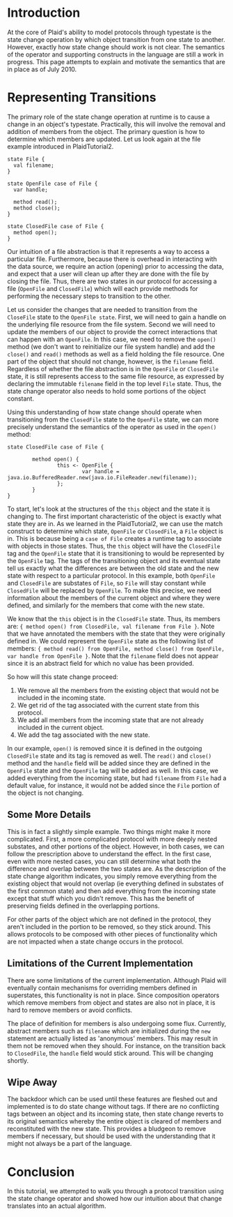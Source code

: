 # Introduction #

At the core of Plaid's ability to model protocols through typestate is the state change operation by which object transition from one state to another.  However, exactly how state change should work is not clear.  The semantics of the operator and supporting constructs in the language are still a work in progress.  This page attempts to explain and motivate the semantics that are in place as of July 2010.


# Representing Transitions #

The primary role of the state change operation at runtime is to cause a change in an object's typestate.  Practically, this will involve the removal and addition of members from the object.  The primary question is how to determine which members are updated.  Let us look again at the file example introduced in PlaidTutorial2.

```
state File {
  val filename;
}

state OpenFile case of File {
  var handle;

  method read();
  method close();
}

state ClosedFile case of File {
  method open();
}
```

Our intuition of a file abstraction is that it represents a way to access a particular file.  Furthermore, because there is overhead in interacting with the data source, we require an action (opening) prior to accessing the data, and expect that a user will clean up after they are done with the file by closing the file.  Thus, there are two states in our protocol for accessing a file (`OpenFile` and `ClosedFile`) which will each provide methods for performing the necessary steps to transition to the other.

Let us consider the changes that are needed to transition from the `CloseFile` state to the `OpenFile state`.  First, we will need to gain a handle on the underlying file resource from the file system.  Second we will need to update the members of our object to provide the correct interactions that can happen with an `OpenFile`.  In this case, we need to remove the `open()` method (we don't want to reinitialize our file system handle) and add the `close()` and `read()` methods as well as a field holding the file resource.  One part of the object that should not change, however, is the `filename` field.  Regardless of whether the file abstraction is in the `OpenFile` or `ClosedFile` state, it is still represents access to the same file resource, as expressed by declaring the immutable `filename` field in the top level `File` state.  Thus, the state change operator also needs to hold some portions of the object constant.

Using this understanding of how state change should operate when transitioning from the `ClosedFile` state to the `OpenFile` state, we can more precisely understand the semantics of the operator as used in the `open()` method:

```
state ClosedFile case of File {
        
        method open() {
                this <- OpenFile {
                        var handle = java.io.BufferedReader.new(java.io.FileReader.new(filename));
                };
        }
}

```

To start, let's look at the structures of the `this` object and the state it is changing to. The first important characteristic of the object is exactly what state they are in. As we learned in the PlaidTutorial2, we can use the match construct to determine which state, `OpenFile` or `ClosedFile`, a `File` object is in. This is because being a `case of File` creates a runtime tag to associate with objects in those states.  Thus, the `this` object will have the `ClosedFile` tag and the `OpenFile` state that it is transitioning to would be represented by the `OpenFile` tag.  The tags of the transitioning object and its eventual state tell us exactly what the differences are between the old state and the new state with respect to a particular protocol.  In this example, both `OpenFile` and `ClosedFile` are substates of `File`, so `File` will stay constant while `ClosedFile` will be replaced by `OpenFile`.  To make this precise, we need information about the members of the current object and where they were defined, and similarly for the members that come with the new state.

We know that the `this` object is in the `ClosedFile` state.  Thus, its members are: `{ method open() from ClosedFile, val filename from File }`.  Note that we have annotated the members with the state that they were originally defined in. We could represent the `OpenFile` state as the following list of members: `{ method read() from OpenFile, method close() from OpenFile, var handle from OpenFile }`.  Note that the `filename` field does not appear since it is an abstract field for which no value has been provided.

So how will this state change proceed:
  1. We remove all the members from the existing object that would not be included in the incoming state.
  1. We get rid of the tag associated with the current state from this protocol.
  1. We add all members from the incoming state that are not already included in the current object.
  1. We add the tag associated with the new state.

In our example, `open()` is removed since it is defined in the outgoing `ClosedFile` state and its tag is removed as well.  The `read()` and `close()` method and the `handle` field will be added since they are defined in the `OpenFile` state and the `OpenFile` tag will be added as well.  In this case, we added everything from the incoming state, but had `filename` from `File` had a default value, for instance, it would not be added since the `File` portion of the object is not changing.

## Some More Details ##

This is in fact a slightly simple example.  Two things might make it more complicated.  First, a more complicated protocol with more deeply nested substates, and other portions of the object.  However, in both cases, we can follow the prescription above to understand the effect.  In the first case, even with more nested cases, you can still determine what both the difference and overlap between the two states are.  As the description of the state change algorithm indicates, you simply remove everything from the existing object that would not overlap (ie everything defined in substates of the first common state) and then add everything from the incoming state except that stuff which you didn't remove.  This has the benefit of preserving fields defined in the overlapping portions.

For other parts of the object which are not defined in the protocol, they aren't included in the portion to be removed, so they stick around.  This allows protocols to be composed with other pieces of functionality which are not impacted when a state change occurs in the protocol.

## Limitations of the Current Implementation ##

There are some limitations of the current implementation.  Although Plaid will eventually contain mechanisms for overriding members defined in superstates, this functionality is not in place.  Since composition operators which remove members from object and states are also not in place, it is hard to remove members or avoid conflicts.

The place of definition for members is also undergoing some flux.  Currently, abstract members such as `filename` which are initialized during the `new` statement are actually listed as 'anonymous' members.  This may result in them not be removed when they should.  For instance, on the transition back to `ClosedFile`, the `handle` field would stick around.  This will be changing shortly.

## Wipe Away ##

The backdoor which can be used until these features are fleshed out and implemented is to do state change without tags.  If there are no conflicting tags between an object and its incoming state, then state change reverts to its original semantics whereby the entire object is cleared of members and reconstituted with the new state.  This provides a bludgeon to remove members if necessary, but should be used with the understanding that it might not always be a part of the language.

# Conclusion #

In this tutorial, we attempted to walk you through a protocol transition using the state change operator and showed how our intuition about that change translates into an actual algorithm.